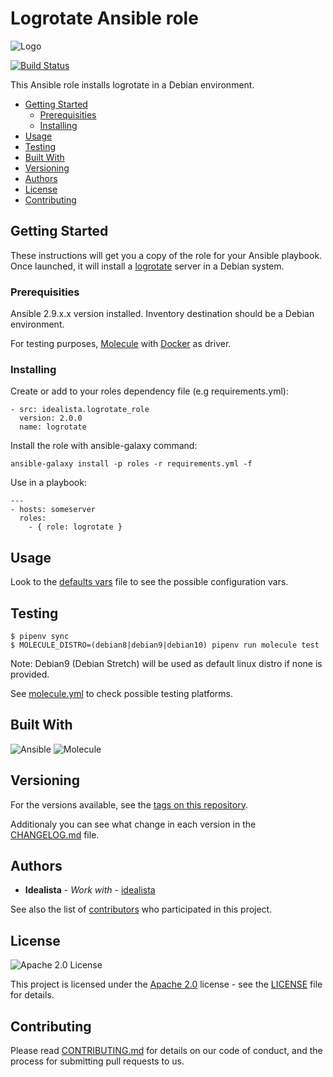 # Logrotate Ansible role
![Logo](https://raw.githubusercontent.com/idealista/cookiecutter-ansible-role/master/logo.gif)

[![Build Status](https://travis-ci.com/idealista/logrotate_role.png)](https://travis-ci.com/idealista/logrotate_role)

This Ansible role installs logrotate in a Debian environment.

- [Getting Started](#getting-started)
	- [Prerequisities](#prerequisities)
	- [Installing](#installing)
- [Usage](#usage)
- [Testing](#testing)
- [Built With](#built-with)
- [Versioning](#versioning)
- [Authors](#authors)
- [License](#license)
- [Contributing](#contributing)

## Getting Started

These instructions will get you a copy of the role for your Ansible playbook. Once launched, it will install a [logrotate](https://github.com/logrotate/logrotate) server in a Debian system.

### Prerequisities

Ansible 2.9.x.x version installed.
Inventory destination should be a Debian environment.

For testing purposes, [Molecule](https://molecule.readthedocs.io/) with [Docker](https://www.docker.com/) as driver.

### Installing

Create or add to your roles dependency file (e.g requirements.yml):

```
- src: idealista.logrotate_role
  version: 2.0.0
  name: logrotate
```

Install the role with ansible-galaxy command:

```
ansible-galaxy install -p roles -r requirements.yml -f
```

Use in a playbook:

```
---
- hosts: someserver
  roles:
    - { role: logrotate }
```

## Usage

Look to the [defaults vars](defaults/main.yml) file to see the possible configuration vars.

## Testing

```
$ pipenv sync
$ MOLECULE_DISTRO=(debian8|debian9|debian10) pipenv run molecule test
```

Note: Debian9 (Debian Stretch) will be used as default linux distro if none is provided.

See [molecule.yml](https://github.com/idealista/logrotate_role/blob/master/molecule/default/molecule.yml) to check possible testing platforms.

## Built With

![Ansible](https://img.shields.io/badge/ansible-2.9.9-green.svg)
![Molecule](https://img.shields.io/badge/molecule-3.0.4-green.svg)

## Versioning

For the versions available, see the [tags on this repository](https://github.com/idealista/logrotate_role/tags).

Additionaly you can see what change in each version in the [CHANGELOG.md](https://github.com/idealista/logrotate_role/blob/master/CHANGELOG.md) file.

## Authors

* **Idealista** - *Work with* - [idealista](https://github.com/idealista)

See also the list of [contributors](https://github.com/idealista/logrotate_role/contributors) who participated in this project.

## License

![Apache 2.0 License](https://img.shields.io/hexpm/l/plug.svg)

This project is licensed under the [Apache 2.0](https://www.apache.org/licenses/LICENSE-2.0) license - see the [LICENSE](LICENSE) file for details.

## Contributing

Please read [CONTRIBUTING.md](https://github.com/idealista/logrotate_role/blob/master/.github/CONTRIBUTING.md) for details on our code of conduct, and the process for submitting pull requests to us.
